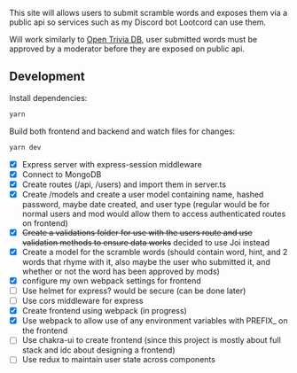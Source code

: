 This site will allows users to submit scramble words and exposes them via a public api so services such as my Discord bot Lootcord can use them.

Will work similarly to [Open Trivia DB](https://opentdb.com/), user submitted words must be approved by a moderator before they are exposed on public api.

## Development
Install dependencies:
```bash
yarn
```

Build both frontend and backend and watch files for changes:
```bash
yarn dev
```

- [x] Express server with express-session middleware
- [x] Connect to MongoDB
- [x] Create routes (/api, /users) and import them in server.ts
- [x] Create /models and create a user model containing name, hashed password, maybe date created, and user type (regular would be for normal users and mod would allow them to access authenticated routes on frontend)
- [x] ~~Create a validations folder for use with the users route and use validation methods to ensure data works~~ decided to use Joi instead
- [x] Create a model for the scramble words (should contain word, hint, and 2 words that rhyme with it, also maybe the user who submitted it, and whether or not the word has been approved by mods)
- [x] configure my own webpack settings for frontend
- [ ] Use helmet for express? would be secure (can be done later)
- [ ] Use cors middleware for express
- [x] Create frontend using webpack (in progress)
- [x] Use webpack to allow use of any environment variables with PREFIX_ on the frontend
- [ ] Use chakra-ui to create frontend (since this project is mostly about full stack and idc about designing a frontend)
- [ ] Use redux to maintain user state across components
